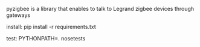 pyzigbee is a library that enables to talk to Legrand zigbee devices through gateways


install:
pip install -r requirements.txt

test:
PYTHONPATH=. nosetests
